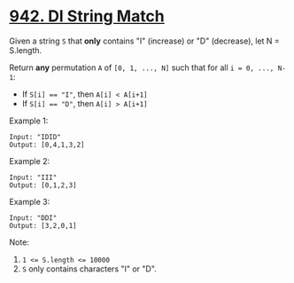 # [942. DI String Match](https://leetcode.com/problems/di-string-match/)

Given a string `S` that **only** contains "I" (increase) or "D" (decrease), let N = S.length.

Return **any** permutation `A` of `[0, 1, ..., N]` such that for all `i = 0, ..., N-1`:

- If `S[i] == "I"`, then `A[i] < A[i+1]`
- If `S[i] == "D"`, then `A[i] > A[i+1]`

Example 1:

```text
Input: "IDID"
Output: [0,4,1,3,2]
```

Example 2:

```text
Input: "III"
Output: [0,1,2,3]
```

Example 3:

```text
Input: "DDI"
Output: [3,2,0,1]
```

Note:

1. `1 <= S.length <= 10000`
1. `S` only contains characters "I" or "D".
